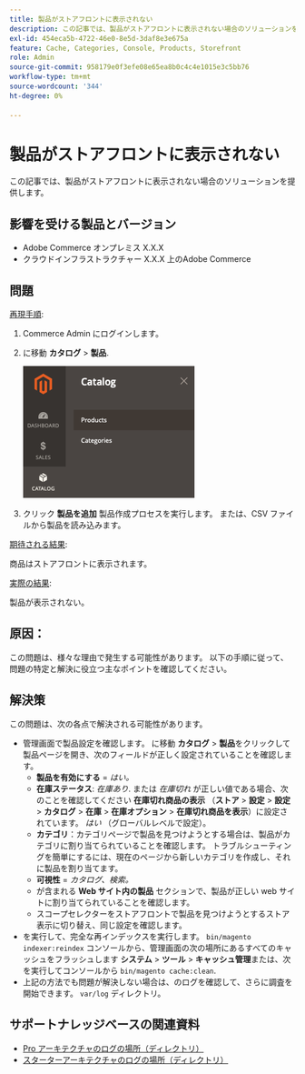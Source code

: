 ```yaml
---
title: 製品がストアフロントに表示されない
description: この記事では、製品がストアフロントに表示されない場合のソリューションを提供します。
exl-id: 454eca5b-4722-46e0-8e5d-3daf8e3e675a
feature: Cache, Categories, Console, Products, Storefront
role: Admin
source-git-commit: 958179e0f3efe08e65ea8b0c4c4e1015e3c5bb76
workflow-type: tm+mt
source-wordcount: '344'
ht-degree: 0%

---
```


# 製品がストアフロントに表示されない

この記事では、製品がストアフロントに表示されない場合のソリューションを提供します。

## 影響を受ける製品とバージョン

* Adobe Commerce オンプレミス X.X.X
* クラウドインフラストラクチャー X.X.X 上のAdobe Commerce

## 問題

<u>再現手順</u>:

1. Commerce Admin にログインします。
1. に移動 **カタログ** > **製品**.

   ![open_product_page_magento_2.4.1.png](assets/open_product_page_magento_2.4.1.png)

1. クリック **製品を追加** 製品作成プロセスを実行します。 または、CSV ファイルから製品を読み込みます。

<u>期待される結果</u>:

商品はストアフロントに表示されます。

<u>実際の結果</u>:

製品が表示されない。

## 原因：

この問題は、様々な理由で発生する可能性があります。 以下の手順に従って、問題の特定と解決に役立つ主なポイントを確認してください。

## 解決策

この問題は、次の各点で解決される可能性があります。

* 管理画面で製品設定を確認します。 に移動 **カタログ** > **製品**&#x200B;をクリックして製品ページを開き、次のフィールドが正しく設定されていることを確認します。
   * **製品を有効にする** = *はい。*
   * **在庫ステータス**: *在庫あり*. または *在庫切れ* が正しい値である場合、次のことを確認してください **在庫切れ商品の表示** （**ストア** > **設定** > **設定** > **カタログ** > **在庫** > **在庫オプション** > **在庫切れ商品を表示**）に設定されています。 *はい* （グローバルレベルで設定）。
   * **カテゴリ**：カテゴリページで製品を見つけようとする場合は、製品がカテゴリに割り当てられていることを確認します。 トラブルシューティングを簡単にするには、現在のページから新しいカテゴリを作成し、それに製品を割り当てます。
   * **可視性** = *カタログ、検索。*
   * が含まれる **Web サイト内の製品** セクションで、製品が正しい web サイトに割り当てられていることを確認します。
   * スコープセレクターをストアフロントで製品を見つけようとするストア表示に切り替え、同じ設定を確認します。
* を実行して、完全な再インデックスを実行します。 `bin/magento indexer:reindex` コンソールから、管理画面の次の場所にあるすべてのキャッシュをフラッシュします **システム** > **ツール** > **キャッシュ管理**&#x200B;または、次を実行してコンソールから `bin/magento cache:clean`.
* 上記の方法でも問題が解決しない場合は、のログを確認して、さらに調査を開始できます。 `var/log` ディレクトリ。

## サポートナレッジベースの関連資料

* [Pro アーキテクチャのログの場所（ディレクトリ）](/help/how-to/general/log-locations-directories-for-pro-plan-integration-staging-production.md)
* [スターターアーキテクチャのログの場所（ディレクトリ）](/help/how-to/general/log-locations-directories-for-starter-plan.md)
